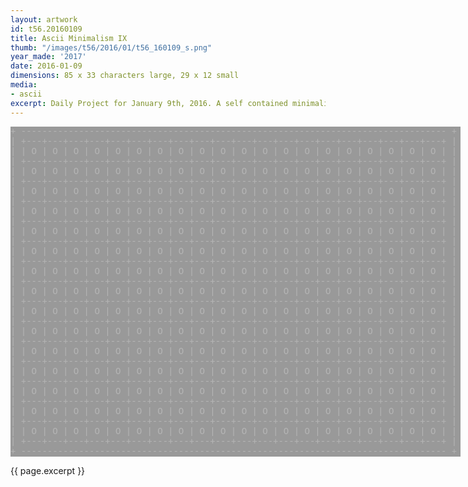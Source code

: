 ```yaml
---
layout: artwork
id: t56.20160109
title: Ascii Minimalism IX
thumb: "/images/t56/2016/01/t56_160109_s.png"
year_made: '2017'
date: 2016-01-09
dimensions: 85 x 33 characters large, 29 x 12 small
media:
- ascii
excerpt: Daily Project for January 9th, 2016. A self contained minimalist ascii artwork. Fonts and css styles are allowed and included on page. Adapts to mobile and laptop breakpoints.
---
```


<style>
    pre {
        background-color: #999999;
        color: #B5B5B5;
        font-family: "Lucida Sans Typewriter","Lucida Typewriter",Courier,monospace;
        font-size: .875rem;
        padding: 0;
        overflow: hidden;
    }

    @media screen and (max-width: 600px) {
      .ascii-large {
        display: none;
      }
      pre {
        width: 15.5rem;
      }
    }
    @media screen and (min-width: 600px){
        .ascii-small {
          display: none;
      }
      pre {
        width: 45rem;
      }
    }
</style>

<pre class="ascii-large">
+ --------------------------------------------------------------------------------- +
| +---+---+---+---+---+---+---+---+---+---+---+---+---+---+---+---+---+---+---+---+ |
| | O | O | O | O | O | O | O | O | O | O | O | O | O | O | O | O | O | O | O | O | |
| +---+---+---+---+---+---+---+---+---+---+---+---+---+---+---+---+---+---+---+---+ |
| | O | O | O | O | O | O | O | O | O | O | O | O | O | O | O | O | O | O | O | O | |
| +---+---+---+---+---+---+---+---+---+---+---+---+---+---+---+---+---+---+---+---+ |
| | O | O | O | O | O | O | O | O | O | O | O | O | O | O | O | O | O | O | O | O | |
| +---+---+---+---+---+---+---+---+---+---+---+---+---+---+---+---+---+---+---+---+ |
| | O | O | O | O | O | O | O | O | O | O | O | O | O | O | O | O | O | O | O | O | |
| +---+---+---+---+---+---+---+---+---+---+---+---+---+---+---+---+---+---+---+---+ |
| | O | O | O | O | O | O | O | O | O | O | O | O | O | O | O | O | O | O | O | O | |
| +---+---+---+---+---+---+---+---+---+---+---+---+---+---+---+---+---+---+---+---+ |
| | O | O | O | O | O | O | O | O | O | O | O | O | O | O | O | O | O | O | O | O | |
| +---+---+---+---+---+---+---+---+---+---+---+---+---+---+---+---+---+---+---+---+ |
| | O | O | O | O | O | O | O | O | O | O | O | O | O | O | O | O | O | O | O | O | |
| +---+---+---+---+---+---+---+---+---+---+---+---+---+---+---+---+---+---+---+---+ |
| | O | O | O | O | O | O | O | O | O | O | O | O | O | O | O | O | O | O | O | O | |
| +---+---+---+---+---+---+---+---+---+---+---+---+---+---+---+---+---+---+---+---+ |
| | O | O | O | O | O | O | O | O | O | O | O | O | O | O | O | O | O | O | O | O | |
| +---+---+---+---+---+---+---+---+---+---+---+---+---+---+---+---+---+---+---+---+ |
| | O | O | O | O | O | O | O | O | O | O | O | O | O | O | O | O | O | O | O | O | |
| +---+---+---+---+---+---+---+---+---+---+---+---+---+---+---+---+---+---+---+---+ |
| | O | O | O | O | O | O | O | O | O | O | O | O | O | O | O | O | O | O | O | O | |
| +---+---+---+---+---+---+---+---+---+---+---+---+---+---+---+---+---+---+---+---+ |
| | O | O | O | O | O | O | O | O | O | O | O | O | O | O | O | O | O | O | O | O | |
| +---+---+---+---+---+---+---+---+---+---+---+---+---+---+---+---+---+---+---+---+ |
| | O | O | O | O | O | O | O | O | O | O | O | O | O | O | O | O | O | O | O | O | |
| +---+---+---+---+---+---+---+---+---+---+---+---+---+---+---+---+---+---+---+---+ |
| | O | O | O | O | O | O | O | O | O | O | O | O | O | O | O | O | O | O | O | O | |
| +---+---+---+---+---+---+---+---+---+---+---+---+---+---+---+---+---+---+---+---+ |
| | O | O | O | O | O | O | O | O | O | O | O | O | O | O | O | O | O | O | O | O | |
| +---+---+---+---+---+---+---+---+---+---+---+---+---+---+---+---+---+---+---+---+ |
+ --------------------------------------------------------------------------------- +
</pre>

<pre class="ascii-small">
+ --------------------------+
| +---+---+---+---+---+---+ |
| | O | O | O | O | O | O | |
| +---+---+---+---+---+---+ |
| | O | O | O | O | O | O | |
| +---+---+---+---+---+---+ |
| | O | O | O | O | O | O | |
| +---+---+---+---+---+---+ |
| | O | O | O | O | O | O | |
| +---+---+---+---+---+---+ |
| | O | O | O | O | O | O | |
| +---+---+---+---+---+---+ |
+ --------------------------+
</pre>

{{ page.excerpt }}
